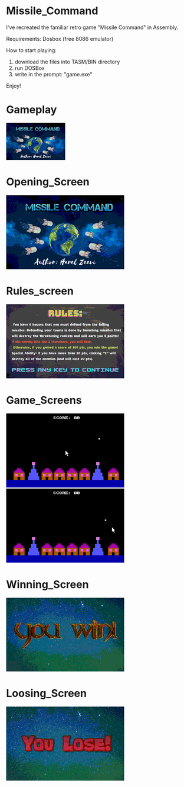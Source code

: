 # Missile_Command
I've recreated the familiar retro game "Missile Command" in Assembly. 

Requirements:
  Dosbox (free 8086 emulator)
 
 How to start playing:
  1. download the files into TASM/BIN directory
  2. run DOSBox 
  3. write in the prompt: "game.exe"
 
 Enjoy!

# Gameplay
![gameplay](https://github.com/HarelZeevi/Missile_Command/blob/main/gameplays/gameplay.gif)

# Opening_Screen
![opening screen](https://github.com/HarelZeevi/Missile_Command/blob/main/screenshots/td_009.png)


# Rules_screen
![rules_screen](https://github.com/HarelZeevi/Missile_Command/blob/main/screenshots/td_010.png)


# Game_Screens
![game_screen1](https://github.com/HarelZeevi/Missile_Command/blob/main/screenshots/td_011.png)
![game_screen2](https://github.com/HarelZeevi/Missile_Command/blob/main/screenshots/td_012.png)

# Winning_Screen
![winning](https://github.com/HarelZeevi/Missile_Command/blob/main/pic3.bmp)

# Loosing_Screen
![loosing](https://github.com/HarelZeevi/Missile_Command/blob/main/pic4.bmp)
